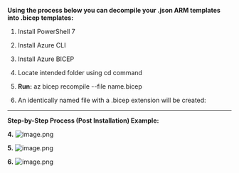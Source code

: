 **Using the process below you can decompile your .json ARM templates into .bicep templates:**

1. Install PowerShell 7
2. Install Azure CLI
3. Install Azure BICEP

4. Locate intended folder using cd command
5. **Run:** az bicep recompile --file name.bicep
6. An identically named file with a .bicep extension will be created:

---

**Step-by-Step Process (Post Installation) Example:**

**4.**
![image.png](/.attachments/image-41595621-ad44-4e4c-963d-f5d1a4555f33.png)

**5.**
![image.png](/.attachments/image-48967c3b-afd1-4fe4-a971-9a73e6d42e67.png)

**6.** 
![image.png](/.attachments/image-0b822a08-1f1e-4b5b-bfa2-b52d89accc13.png)